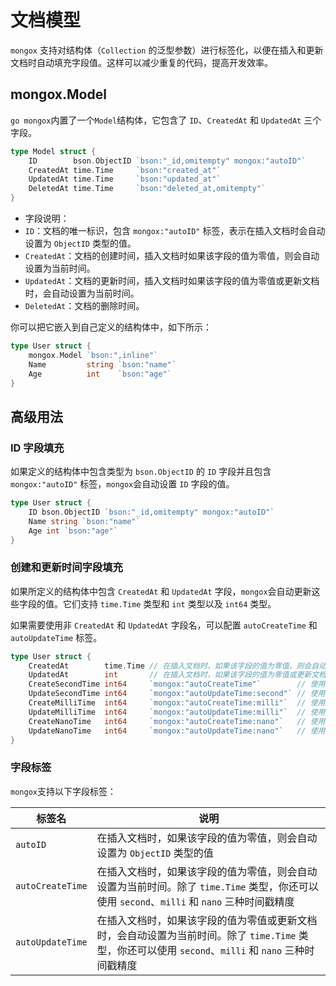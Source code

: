 # 文档模型
`mongox` 支持对结构体（`Collection` 的泛型参数）进行标签化，以便在插入和更新文档时自动填充字段值。这样可以减少重复的代码，提高开发效率。

## mongox.Model

`go mongox`内置了一个`Model`结构体，它包含了 `ID`、`CreatedAt` 和 `UpdatedAt` 三个字段。
```go
type Model struct {
	ID        bson.ObjectID `bson:"_id,omitempty" mongox:"autoID"`
	CreatedAt time.Time     `bson:"created_at"`
	UpdatedAt time.Time     `bson:"updated_at"`
	DeletedAt time.Time     `bson:"deleted_at,omitempty"`
}
```

- 字段说明：
- `ID`：文档的唯一标识，包含 `mongox:"autoID"` 标签，表示在插入文档时会自动设置为 `ObjectID` 类型的值。
- `CreatedAt`：文档的创建时间，插入文档时如果该字段的值为零值，则会自动设置为当前时间。
- `UpdatedAt`：文档的更新时间，插入文档时如果该字段的值为零值或更新文档时，会自动设置为当前时间。
- `DeletedAt`：文档的删除时间。

你可以把它嵌入到自己定义的结构体中，如下所示：
```go
type User struct {
	mongox.Model `bson:",inline"`
	Name         string `bson:"name"`
	Age          int    `bson:"age"`
}
```

## 高级用法

### ID 字段填充
如果定义的结构体中包含类型为 `bson.ObjectID` 的 `ID` 字段并且包含 `mongox:"autoID"` 标签，`mongox`会自动设置 `ID` 字段的值。

```go
type User struct {
    ID bson.ObjectID `bson:"_id,omitempty" mongox:"autoID"`
    Name string `bson:"name"`
    Age int `bson:"age"`
}
```

### 创建和更新时间字段填充
如果所定义的结构体中包含 `CreatedAt` 和 `UpdatedAt` 字段，`mongox`会自动更新这些字段的值。它们支持 `time.Time` 类型和 `int` 类型以及 `int64` 类型。

如果需要使用非 `CreatedAt` 和 `UpdatedAt` 字段名，可以配置 `autoCreateTime` 和 `autoUpdateTime` 标签。

```go
type User struct {
	CreatedAt        time.Time // 在插入文档时，如果该字段的值为零值，则会自动设置为当前时间
	UpdatedAt        int       // 在插入文档时，如果该字段的值为零值或更新文档时，会自动设置为当前时间戳秒数
	CreateSecondTime int64     `mongox:"autoCreateTime"`        // 使用秒级时间戳填充字段
	UpdateSecondTime int64     `mongox:"autoUpdateTime:second"` // 使用秒级时间戳填充字段
	CreateMilliTime  int64     `mongox:"autoCreateTime:milli"`  // 使用毫秒级时间戳填充字段
	UpdateMilliTime  int64     `mongox:"autoUpdateTime:milli"`  // 使用毫秒级时间戳填充字段
	CreateNanoTime   int64     `mongox:"autoCreateTime:nano"`   // 使用纳秒级时间戳填充字段
	UpdateNanoTime   int64     `mongox:"autoUpdateTime:nano"`   // 使用纳秒级时间戳填充字段
}
```

### 字段标签

`mongox`支持以下字段标签：

| 标签名              | 说明                                                                                            |
|------------------|-----------------------------------------------------------------------------------------------|
| `autoID`         | 在插入文档时，如果该字段的值为零值，则会自动设置为 `ObjectID` 类型的值                                                     |
| `autoCreateTime` | 在插入文档时，如果该字段的值为零值，则会自动设置为当前时间。除了 `time.Time` 类型，你还可以使用 `second`、`milli` 和 `nano` 三种时间戳精度      |
| `autoUpdateTime` | 在插入文档时，如果该字段的值为零值或更新文档时，会自动设置为当前时间。除了 `time.Time` 类型，你还可以使用 `second`、`milli` 和 `nano` 三种时间戳精度 |